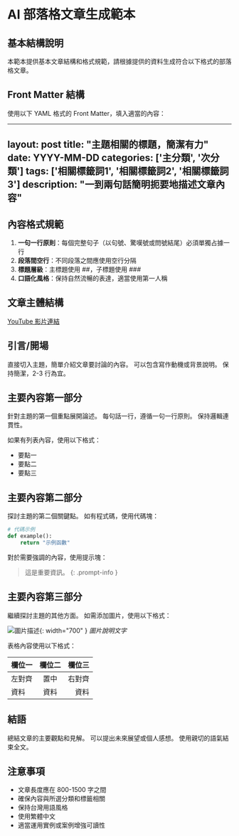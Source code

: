 # AI 部落格文章生成範本

## 基本結構說明
本範本提供基本文章結構和格式規範，請根據提供的資料生成符合以下格式的部落格文章。

## Front Matter 結構
使用以下 YAML 格式的 Front Matter，填入適當的內容：

---
layout: post
title: "主題相關的標題，簡潔有力"
date: YYYY-MM-DD
categories: ['主分類', '次分類']
tags: ['相關標籤詞1', '相關標籤詞2', '相關標籤詞3']
description: "一到兩句話簡明扼要地描述文章內容"
---

## 內容格式規範

1. **一句一行原則**：每個完整句子（以句號、驚嘆號或問號結尾）必須單獨占據一行
2. **段落間空行**：不同段落之間應使用空行分隔
3. **標題層級**：主標題使用 ##，子標題使用 ###
4. **口語化風格**：保持自然流暢的表達，適當使用第一人稱

## 文章主體結構

[YouTube 影片連結](https://youtu.be/VIDEO_ID)

## 引言/開場

直接切入主題，簡單介紹文章要討論的內容。
可以包含寫作動機或背景說明。
保持簡潔，2-3 行為宜。

## 主要內容第一部分

針對主題的第一個重點展開論述。
每句話一行，遵循一句一行原則。
保持邏輯連貫性。

如果有列表內容，使用以下格式：

- 要點一
- 要點二
- 要點三

## 主要內容第二部分

探討主題的第二個關鍵點。
如有程式碼，使用代碼塊：

```python
# 代碼示例
def example():
    return "示例函數"
```

對於需要強調的內容，使用提示塊：

> 這是重要資訊。
{: .prompt-info }

## 主要內容第三部分

繼續探討主題的其他方面。
如需添加圖片，使用以下格式：

![圖片描述](/assets/img/sample_image.jpg){: width="700" }
_圖片說明文字_

表格內容使用以下格式：

| 欄位一 | 欄位二 | 欄位三 |
|:------|:------:|-------:|
| 左對齊 | 置中 | 右對齊 |
| 資料 | 資料 | 資料 |

## 結語

總結文章的主要觀點和見解。
可以提出未來展望或個人感想。
使用親切的語氣結束全文。

## 注意事項
- 文章長度應在 800-1500 字之間
- 確保內容與所選分類和標籤相關
- 保持台灣用語風格
- 使用繁體中文
- 適當運用實例或案例增強可讀性
